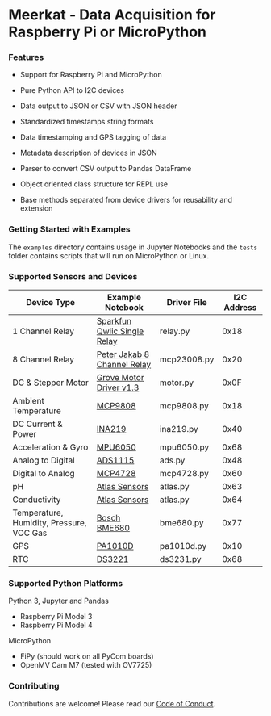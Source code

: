 # Meerkat - Data Acquisition for Raspberry Pi or MicroPython

### Features  

* Support for Raspberry Pi and MicroPython
* Pure Python API to I2C devices
* Data output to JSON or CSV with JSON header
* Standardized timestamps string formats
* Data timestamping and GPS tagging of data  
* Metadata description of devices in JSON
* Parser to convert CSV output to Pandas DataFrame
* Object oriented class structure for REPL use

* Base methods separated from device drivers for reusability and extension

### Getting Started with Examples

The `examples` directory contains usage in Jupyter Notebooks and the `tests` folder contains scripts that will run on MicroPython or Linux.

### Supported Sensors and Devices  
| Device Type | Example Notebook | Driver File | I2C Address |
| ----------- | ---------------- | ----------- | ----------- |
| 1 Channel Relay        | [Sparkfun Qwiic Single Relay](/notebooks/relay_example.ipynb) | relay.py    | 0x18 |
| 8 Channel Relay        | [Peter Jakab 8 Channel Relay](/notebooks/mcp23008_example.ipynb) | mcp23008.py | 0x20 |
| DC & Stepper Motor     | [Grove Motor Driver v1.3](/notebooks/motor_example.ipynb) | motor.py   | 0x0F |
| Ambient Temperature    | [MCP9808](/notebooks/mcp9808_example.ipynb)   | mcp9808.py | 0x18 |
| DC Current & Power     | [INA219](/notebooks/ina219_example.ipynb)     | ina219.py  | 0x40 |
| Acceleration & Gyro    | [MPU6050](/notebooks/mpu6050_example.ipynb)   | mpu6050.py | 0x68 |
| Analog to Digital      | [ADS1115](/notebooks/ads_example.ipynb)   | ads.py     | 0x48 |
| Digital to Analog      | [MCP4728](/notebooks/mcp4728_example.ipynb)  | mcp4728.py | 0x60 |
| pH                     | [Atlas Sensors](/notebooks/atlas_pH.ipynb) | atlas.py   | 0x63 |
| Conductivity           | [Atlas Sensors](/notebooks/atlas_conductivity.ipynb) | atlas.py   | 0x64 |
| Temperature, Humidity, Pressure, VOC Gas | [Bosch BME680](/notebooks/bme_680_example.ipynb) | bme680.py  | 0x77 |
| GPS                    | [PA1010D](/notebooks/pa1010d_example.ipynb)   | pa1010d.py | 0x10 |
| RTC                    | [DS3221](/notebooks/ds3231_example.ipynb)    | ds3231.py  | 0x68 |

### Supported Python Platforms
Python 3, Jupyter and Pandas

* Raspberry Pi Model 3
* Raspberry Pi Model 4

MicroPython

* FiPy (should work on all PyCom boards)
* OpenMV Cam M7 (tested with OV7725)

### Contributing  

Contributions are welcome! Please read our [Code of Conduct](https://www.contributor-covenant.org/version/1/4/code-of-conduct/).
